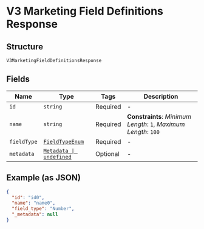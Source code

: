 
# V3 Marketing Field Definitions Response

## Structure

`V3MarketingFieldDefinitionsResponse`

## Fields

| Name | Type | Tags | Description |
|  --- | --- | --- | --- |
| `id` | `string` | Required | - |
| `name` | `string` | Required | **Constraints**: *Minimum Length*: `1`, *Maximum Length*: `100` |
| `fieldType` | [`FieldTypeEnum`](../../doc/models/field-type-enum.md) | Required | - |
| `metadata` | [`Metadata \| undefined`](../../doc/models/metadata.md) | Optional | - |

## Example (as JSON)

```json
{
  "id": "id0",
  "name": "name0",
  "field_type": "Number",
  "_metadata": null
}
```

